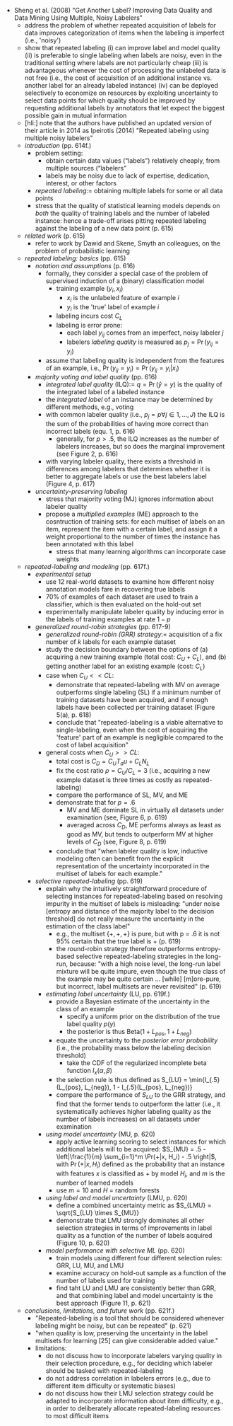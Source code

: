 <!-- sheng_et_al_2008_get_another_label_improving_data_quality_and_data_mining_using_multiple_noisy_labelers.md -->
- Sheng et al. (2008) "Get Another Label? Improving Data Quality and Data Mining Using Multiple, Noisy Labelers"
    - address the problem of whether repeated acquisition of labels for data improves categorization of items when the labeling is imperfect (i.e., 'noisy')
    - show that repeated labeling
        (i) can improve label and model quality
        (ii) is preferable to single labeling when labels are noisy, even in the traditional setting where labels are not particularly cheap
        (iii) is advantageous whenever the cost of processing the unlabeled data is not free (i.e., the cost of acquisition of an additional instance vs. another label for an already labeled instance)
        (iv) can be deployed selectively to economize on resources by exploiting uncertainty to select data points for which quality should be improved by requesting additional labels by annotators that let expect the biggest possible gain in mutual information
    - [hli:] note that the authors have published an updated version of their article in 2014 as Ipeirotis (2014) "Repeated labeling using multiple noisy labelers"
    - *introduction* (pp. 614f.)
        - problem setting: 
            - obtain certain data values (“labels”) relatively cheaply, from multiple sources (“labelers”
            - labels may be noisy due to lack of expertise, dedication, interest, or other factors
        - *repeated labeling*:= obtaining multiple labels for some or all data points
        - stress that the quality of statistical learning models depends on *both* the quality of training labels and the number of labeled instance: hence a trade-off arises pitting repeated labeling against the labeling of a new data point (p. 615)
    - *related work* (p. 615)
        - refer to work by Dawid and Skene, Smyth an colleagues, on the problem of probabilistic learning 
    - *repeated labeling: basics* (pp. 615) 
        - *notation and assumptions* (p. 616) 
            - formally, they consider a special case of the problem of supervised induction of a (binary) classification model
                - training example $(y_i, x_i)$
                    - $x_i$ is the unlabeled feature of example $i$ 
                    - $y_i$ is the 'true' label of example $i$
                - labeling incurs cost $C_L$ 
                - labeling is error prone:
                    - each label $y_{ij}$ comes from an imperfect, noisy labeler $j$
                    - labelers *labeling quality* is measured as $p_j = \Pr(y_{ij} = y_i)$
            - assume that labeling quality is independent from the features of an example, i.e., $\Pr(y_{ij} = y_i) = \Pr(y_{ij} = y_i | x_i)$
        - *majority voting and label quality* (pp. 616)
            - *integrated label quality* (ILQ):= $q = \Pr(\hat{y} = y)$ is the quality of the integrated label of a labeled instance
            - the *integrated label* of an instance may be determined by different methods, e.g., voting
            - with common labeler quality (i.e., $p_j = p \forall j \in 1,...,J$) the ILQ is the sum of the probabilities of having more correct than incorrect labels  (equ. 1, p. 616)
                - generally, for $p > .5$, the ILQ increases as the number of labelers increases, but so does the marginal improvement (see Figure 2, p. 616)
            - with varying labeler quality, there exists a threshold in differences among labelers that determines whether it is better to aggregate labels or use the best labelers label (Figure 4, p. 617) 
        - *uncertainty-preserving labeling*
            - stress that majority voting (MJ) ignores information about labeler quality
            - propose  a *multiplied examples* (ME) approach to the cosntruction of training sets: for each multiset of labels on an item, represent the item with a certain label, and assign it a weight proportional to the number of times the instance has been annotated with this label
                - stress that many learning algorithms can incorporate case weights
    - *repeated-labeling and modeling* (pp. 617f.)
        - *experimental setup*
            - use 12 real-world datasets to examine how different noisy annotation models fare in recovering true labels
            - 70% of examples of each dataset are used to train a classifier, which is then evaluated on the hold-out set
            - experimentally manipulate labeler quality by inducing error in the labels of training examples at rate $1-p$
        - *generalized round-robin strategies* (pp. 617-9)
            - *generalized round-robin (GRR) strategy*:= acquisition of a fix number of $k$ labels for each example dataset
            - study the decision boundary between the options of (a) acquiring a new training example (total cost: $C_U + C_L$), and (b) getting another label for an existing example (cost: $C_L$)
            - case when $C_U << CL$:
                - demonstrate that repeated-labeling with MV on average outperforms single labeling (SL) if a minimum number of training datasets have been acquired, and if enough labels have been collected per training dataset (Figure 5(a), p. 618)
                - conclude that "repeated-labeling is a viable alternative to single-labeling, even when the cost of acquiring the 'feature' part of an example is negligible compared to the cost of label acquisition"
            - general costs when $C_U >> CL$:
                - total cost is $C_D = C_U T_   au + C_L N_L$
                - fix the cost ratio $\rho = C_U/C_L = 3$ (i.e., acquiring a new example dataset is three times as costly as repeated-labeling) 
                - compare the performance of SL, MV, and ME
                - demonstrate that for $p = .6$ 
                    - MV and ME dominate SL in virtually all datasets under examination (see, Figure 6, p. 619)
                    - averaged across $C_D$, ME performs always as least as good as MV, but tends to outperform MV at higher levels of $C_D$ (see, Figure 8, p. 619)
                - conclude that "when labeler quality is low, inductive modeling often can benefit from the explicit representation of the uncertainty incorporated in the multiset of labels for each example."
        - *selective repeated-labeling* (pp. 619)
            - explain why the intuitively straightforward procedure of selecting instances for repeated-labeling based on resolving impurity in the multiset of labels is misleading: "under noise [entropy and distance of the majority label to the decision threshold] do not really measure the uncertainty in the estimation of the class label"
                - e.g., the multiset $\{+, +, +\}$ is pure, but with p = .6 it is not 95% certain that the true label is $+$ (p. 619)
                - the round-robin strategy therefore outperforms entropy-based selective repeated-labeling strategies in the long-run, because: "with a high noise level, the long-run label mixture will be quite impure, even though the true class of the example may be quite certain ... [while] [m]ore-pure, but incorrect, label multisets are never revisited" (p. 619)
            - *estimating label uncertainty* (LU, pp. 619f.)
                - provide a Bayesian estimate of the uncertainty in the class of an example
                    - specify a uniform prior on the distribution of the true label quality $p(y)$
                    - the posterior is thus $\mbox{Beta}(1 + L_{pos}, 1 + L_{neg})$ 
                - equate the uncertainty to the *posterior error probability* (i.e., the probability mass below the labeling decision threshold)
                    - take the CDF of the regularized incomplete beta function $I_x(\alpha, \beta)$
                - the selection rule is thus defined as S_{LU} = \min\{I_{.5}(L_{pos}, L_{neg}), 1 - I_{.5}(L_{pos}, L_{neg})\}
                - compare the performance of $S_{LU}$ to the GRR strategy, and find that the former tends to outperform the latter (i.e., it systematically achieves higher labeling quality as the number of labels increases) on all datasets under examination
            - *using model uncertainty* (MU, p. 620)
                - apply active learning scoring to select instances for which additional labels will to be acquired:
                    $S_{MU} = .5 - \left|\frac{1}{m} \sum_{i=1}^m \Pr(+|x, H_i) - .5 \right|$, with $\Pr(+|x, H_i)$ defined as the probability that an instance with features $x$ is classified as $+$ by model $H_i$, and $m$ is the number of learned models
                - use $m = 10$ and $H$ = random forests 
            - *using label and model uncertainty* (LMU, p. 620)
                - define a combined uncertainty metric as $S_{LMU} = \sqrt{S_{LU} \times S_{MU}}
                - demonstrate that LMU strongly dominates all other selection strategies in terms of improvements in label quality as a function of the number of labels acquired (Figure 10, p. 620)
            - *model performance with selective ML* (pp. 620)
                - train models using different four different selection rules: GRR, LU, MU, and LMU
                - examine accuracy on hold-out sample as a function of the number of labels used for training
                - find taht LU and LMU are consistently better than GRR, and that combining label and model uncertainty is the best approach (Figure 11, p. 621)
    - *conclusions, limitations, and future work* (pp. 621f.)
        - "Repeated-labeling is a tool that should be considered whenever labeling might be noisy, but can be repeated" (p. 621)
        - "when quality is low, preserving the uncertainty in the label multisets
        for learning [25] can give considerable added value."
        - limitations:
            - do not discuss how to incorporate labelers varying quality in their selection procedure, e.g., for deciding which labeler should be tasked with repeated-labeling
            - do not address correlation in labelers errors (e.g., due to different item difficulty or systematic biases)
            - do not discuss how their LMU selection strategy could be adapted to incorporate information about item difficulty, e.g., in order to deliberately allocate repeated-labeling resources to most difficult items


